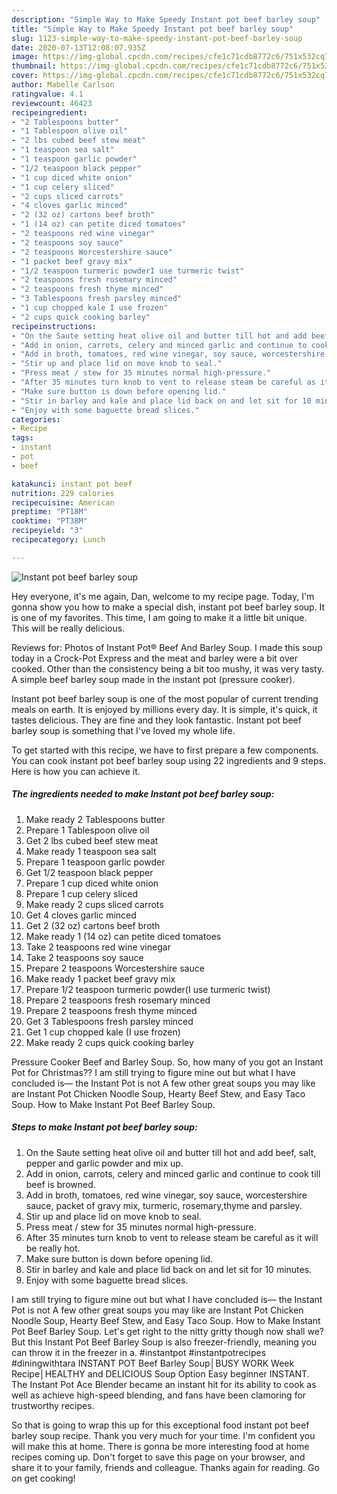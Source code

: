 ```yaml
---
description: "Simple Way to Make Speedy Instant pot beef barley soup"
title: "Simple Way to Make Speedy Instant pot beef barley soup"
slug: 1123-simple-way-to-make-speedy-instant-pot-beef-barley-soup
date: 2020-07-13T12:08:07.935Z
image: https://img-global.cpcdn.com/recipes/cfe1c71cdb8772c6/751x532cq70/instant-pot-beef-barley-soup-recipe-main-photo.jpg
thumbnail: https://img-global.cpcdn.com/recipes/cfe1c71cdb8772c6/751x532cq70/instant-pot-beef-barley-soup-recipe-main-photo.jpg
cover: https://img-global.cpcdn.com/recipes/cfe1c71cdb8772c6/751x532cq70/instant-pot-beef-barley-soup-recipe-main-photo.jpg
author: Mabelle Carlson
ratingvalue: 4.1
reviewcount: 46423
recipeingredient:
- "2 Tablespoons butter"
- "1 Tablespoon olive oil"
- "2 lbs cubed beef stew meat"
- "1 teaspoon sea salt"
- "1 teaspoon garlic powder"
- "1/2 teaspoon black pepper"
- "1 cup diced white onion"
- "1 cup celery sliced"
- "2 cups sliced carrots"
- "4 cloves garlic minced"
- "2 (32 oz) cartons beef broth"
- "1 (14 oz) can petite diced tomatoes"
- "2 teaspoons red wine vinegar"
- "2 teaspoons soy sauce"
- "2 teaspoons Worcestershire sauce"
- "1 packet beef gravy mix"
- "1/2 teaspoon turmeric powderI use turmeric twist"
- "2 teaspoons fresh rosemary minced"
- "2 teaspoons fresh thyme minced"
- "3 Tablespoons fresh parsley minced"
- "1 cup chopped kale I use frozen"
- "2 cups quick cooking barley"
recipeinstructions:
- "On the Saute setting heat olive oil and butter till hot and add beef, salt, pepper and garlic powder and mix up."
- "Add in onion, carrots, celery and minced garlic and continue to cook till beef is browned."
- "Add in broth, tomatoes, red wine vinegar, soy sauce, worcestershire sauce, packet of gravy mix, turmeric, rosemary,thyme and parsley."
- "Stir up and place lid on move knob to seal."
- "Press meat / stew for 35 minutes normal high-pressure."
- "After 35 minutes turn knob to vent to release steam be careful as it will be really hot."
- "Make sure button is down before opening lid."
- "Stir in barley and kale and place lid back on and let sit for 10 minutes."
- "Enjoy with some baguette bread slices."
categories:
- Recipe
tags:
- instant
- pot
- beef

katakunci: instant pot beef 
nutrition: 229 calories
recipecuisine: American
preptime: "PT18M"
cooktime: "PT38M"
recipeyield: "3"
recipecategory: Lunch

---
```



![Instant pot beef barley soup](https://img-global.cpcdn.com/recipes/cfe1c71cdb8772c6/751x532cq70/instant-pot-beef-barley-soup-recipe-main-photo.jpg)

Hey everyone, it's me again, Dan, welcome to my recipe page. Today, I'm gonna show you how to make a special dish, instant pot beef barley soup. It is one of my favorites. This time, I am going to make it a little bit unique. This will be really delicious.

Reviews for: Photos of Instant Pot® Beef And Barley Soup. I made this soup today in a Crock-Pot Express and the meat and barley were a bit over cooked. Other than the consistency being a bit too mushy, it was very tasty. A simple beef barley soup made in the instant pot (pressure cooker).

Instant pot beef barley soup is one of the most popular of current trending meals on earth. It is enjoyed by millions every day. It is simple, it's quick, it tastes delicious. They are fine and they look fantastic. Instant pot beef barley soup is something that I've loved my whole life.


To get started with this recipe, we have to first prepare a few components. You can cook instant pot beef barley soup using 22 ingredients and 9 steps. Here is how you can achieve it.

<!--inarticleads1-->

##### The ingredients needed to make Instant pot beef barley soup:

1. Make ready 2 Tablespoons butter
1. Prepare 1 Tablespoon olive oil
1. Get 2 lbs cubed beef stew meat
1. Make ready 1 teaspoon sea salt
1. Prepare 1 teaspoon garlic powder
1. Get 1/2 teaspoon black pepper
1. Prepare 1 cup diced white onion
1. Prepare 1 cup celery sliced
1. Make ready 2 cups sliced carrots
1. Get 4 cloves garlic minced
1. Get 2 (32 oz) cartons beef broth
1. Make ready 1 (14 oz) can petite diced tomatoes
1. Take 2 teaspoons red wine vinegar
1. Take 2 teaspoons soy sauce
1. Prepare 2 teaspoons Worcestershire sauce
1. Make ready 1 packet beef gravy mix
1. Prepare 1/2 teaspoon turmeric powder(I use turmeric twist)
1. Prepare 2 teaspoons fresh rosemary minced
1. Prepare 2 teaspoons fresh thyme minced
1. Get 3 Tablespoons fresh parsley minced
1. Get 1 cup chopped kale (I use frozen)
1. Make ready 2 cups quick cooking barley


Pressure Cooker Beef and Barley Soup. So, how many of you got an Instant Pot for Christmas?? I am still trying to figure mine out but what I have concluded is— the Instant Pot is not A few other great soups you may like are Instant Pot Chicken Noodle Soup, Hearty Beef Stew, and Easy Taco Soup. How to Make Instant Pot Beef Barley Soup. 

<!--inarticleads2-->

##### Steps to make Instant pot beef barley soup:

1. On the Saute setting heat olive oil and butter till hot and add beef, salt, pepper and garlic powder and mix up.
1. Add in onion, carrots, celery and minced garlic and continue to cook till beef is browned.
1. Add in broth, tomatoes, red wine vinegar, soy sauce, worcestershire sauce, packet of gravy mix, turmeric, rosemary,thyme and parsley.
1. Stir up and place lid on move knob to seal.
1. Press meat / stew for 35 minutes normal high-pressure.
1. After 35 minutes turn knob to vent to release steam be careful as it will be really hot.
1. Make sure button is down before opening lid.
1. Stir in barley and kale and place lid back on and let sit for 10 minutes.
1. Enjoy with some baguette bread slices.


I am still trying to figure mine out but what I have concluded is— the Instant Pot is not A few other great soups you may like are Instant Pot Chicken Noodle Soup, Hearty Beef Stew, and Easy Taco Soup. How to Make Instant Pot Beef Barley Soup. Let&#39;s get right to the nitty gritty though now shall we? But this Instant Pot Beef Barley Soup is also freezer-friendly, meaning you can throw it in the freezer in a. #instantpot #instantpotrecipes #diningwithtara INSTANT POT Beef Barley Soup│BUSY WORK Week Recipe│HEALTHY and DELICIOUS Soup Option Easy beginner INSTANT. The Instant Pot Ace Blender became an instant hit for its ability to cook as well as achieve high-speed blending, and fans have been clamoring for trustworthy recipes. 

So that is going to wrap this up for this exceptional food instant pot beef barley soup recipe. Thank you very much for your time. I'm confident you will make this at home. There is gonna be more interesting food at home recipes coming up. Don't forget to save this page on your browser, and share it to your family, friends and colleague. Thanks again for reading. Go on get cooking!
